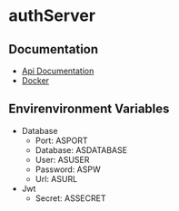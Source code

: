 # authServer

## Documentation
- [Api Documentation](https://documenter.getpostman.com/view/14220165/TzeZERnx)
- [Docker](https://hub.docker.com/r/mertdogan/auth-server)

## Envirenvironment Variables
- Database
  - Port: ASPORT
  - Database: ASDATABASE
  - User: ASUSER
  - Password: ASPW
  - Url: ASURL
- Jwt
  - Secret: ASSECRET
